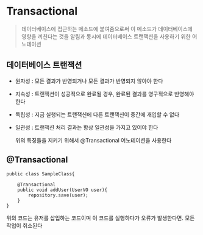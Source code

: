 # Transactional
> 데이터베이스에 접근하는 메소드에 붙여줌으로써 이 메소드가 데이터베이스에 영향을 끼친다는 것을 알림과 동시에 데이터베이스 트랜잭션을 사용하기 위한 어노테이션

## 데이터베이스 트랜잭션
* 원자성 : 모든 결과가 반영되거나 모든 결과가 반영되지 않아야 한다
* 지속성 : 트랜잭션이 성공적으로 완료될 경우, 완료된 결과를 영구적으로 반영해야 한다
* 독립성 : 지금 실행되는 트랜잭션에 다른 트랜잭션이 중간에 개입할 수 없다
* 일관성 : 트랜잭션 처리 결과는 항상 일관성을 가지고 있어야 한다


    위의 특징들을 지키기 위해서 @Transactional 어노테이션을 사용한다

## @Transactional

    public class SampleClass{
        
        @Transactional
        public void addUser(UserVO user){
            repository.save(user);
        }
    }
위의 코드는 유저를 삽입하는 코드이며 이 코드를 실행하다가 오류가 발생한다면. 모든 작업이 취소된다
